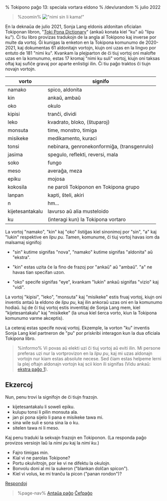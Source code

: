 % Tokipono paĝo 13: speciala vortara eldono
% /dev/urandom
% julio 2022

<!-- La titolo de ĉi tiu paĝo estas aludo al la serioj "Street Fighter" de Capcom
kaj specife al la ludo "Street Fighter II", kiu ricevis diversajn plibonigajn kaj 
ĝisdatigajn versiojn dum sia vivdaŭro. Specife, ĝi aludas la Sega Genesis / 
Mega Drive de SF2 Champion Edition kaj SF2
Hyper Fighting, "Street Fighter II: Special Champion Edition". Tradukistoj: vi
povas anstataŭigi tiun aludon per io alia laŭvole, sed ĝi devas taŭgi por ĉiuj spektantoj. -->

<style>
.zoomin {
	text-align: center;
}
.zoomin img {
	width: 320px;
	image-rendering:crisp-edges;
	image-rendering: pixelated;
};
</style>

> %zoomin%
> !["nimi sin li kama!"](/nimi_sin_li_kama.gif)
> 

En la deknaŭa de julio 2021, Sonja Lang eldonis aldonitan oficialan Tokiponan
libron, "[Toki Pona Dictionary](https://www.amazon.com/dp/0978292367)" (ankaŭ konata
kiel "ku" aŭ "lipu ku"). Ĉi tiu libro provizas tradukojn de la angla al Tokipono
kaj inverse por multe da vortoj. Ĝi kunigas la enketon en la Tokipona komunumo de 2020-2021, 
kaj dokumentas 61 aldonitajn vortojn, kiujn oni uzas en la lingvo por entuto de 181 "nimi ku". 
Kvankam la plejparton de ĉi tiuj vortoj oni malofte uzas en la komunumo, estas 17 kromaj 
"nimi ku suli" vortoj, kiujn oni taksas oftaj kaj sufiĉe gravaj por aparte enlistigi ilin. 
Ĉi tiu paĝo traktos ĉi tiujn novajn vortojn.

| vorto              | signifo                          |
|--------------------|----------------------------------|
| namako             | spico, aldonita                  |
| kin                | ankaŭ, ambaŭ                     |
| oko                | okulo                            |
| kipisi             | tranĉi, dividi                   |
| leko               | kvadrato, bloko, (ŝtuparoj)      |
| monsuta            | time, monstro, timiga            |
| misikeke           | medikamento, kuraci              |
| tonsi              | nebinara, genronekonformiĝa, (transgenrulo) |
| jasima             | spegulo, reflekti, reversi, mala |
| soko               | fungo                            |
| meso               | averaĝa, meza                 |
| epiku              | mojosa                           |
| kokosila           | ne paroli Tokiponon en Tokipona grupo |
| lanpan             | kapti, ŝteli, akiri              |
| n                  | hm...                  |
| kijetesantakalu    | lavurso aŭ alia musteloido       |
| ku                 | (interagi kun) la Tokipona vortaro |

La vortoj "namako", "kin" kaj "oko" listiĝas kiel sinonimoj por "sin", "a" kaj
"lukin" respektive en *lipu pu*. Tamen, komunume, ĉi tiuj vortoj havas
iom da malsamaj signifoj:

* "sin" kutime signifas "nova", "namako" kutime signifas "aldonita" aŭ "ekstra".

* "kin" estas uzita ĉe la fino de frazoj por "ankaŭ" aŭ "ambaŭ". "a" ne havas
  tian specifan uzon.

* "oko" specife signifas "eye", kvankam "lukin" ankaŭ signifas "vizio" kaj "vidi".

La vortoj "kipisi", "leko", "monsuta" kaj "misikeke" estis fruaj vortoj, kiujn 
oni inventis antaŭ la eldono de *lipu pu*, kaj ilin ankoraŭ uzas oni en la komunumo hodiaŭ.
Iuj de ĉi tiuj vortoj estis inventitaj de Sonja Lang mem, kiel
"kijetesantakalu" kaj "misikeke" (la unua kiel ŝerca vorto, kiun la Tokipona komunumo
varme akceptis).

La ceteraj estas specife novaj vortoj. Ekzemple, la vorton "ku" inventis 
Sonja Lang kiel partneron de "pu" por priskribi interagon kun
la dua oficiala Tokipona libro.

> %informo%
> Vi povas aŭ elekti uzi ĉi tiuj vortoj aŭ eviti ilin. Mi persone preferas uzi
> nur la vortprovizon en la *lipu pu*, kaj mi uzas aldonajn vortojn
> nur kiam estas absolute necese. Sed ĉiam estas helpeme lerni la plej oftajn
> aldonajn vortojn kaj scii kion ili signifas (Vidu ankaŭ: [ekstra paĝo
> 1](eo/x1)).

## Ekzercoj

Nun, penu trovi la signifojn de ĉi tiujn frazojn.

* kijetesantakalu li soweli epiku.
* kulupu tonsi li pilin monsuta ala.
* jan pi pona sijelo li pana e misikeke tawa mi.
* sina wile suli e sona sina la o ku.
* sitelen tawa ni li meso.

Kaj penu traduki la sekvajn frazojn en Tokiponon. (La responda paĝo
provizos versiojn laŭ la *nimi pu* kaj la *nimi ku*.)

* Fajro timigas min.
* Kial vi ne parolas Tokipone?
* Portu okulvitrojn, por ke vi ne difektu la okulojn.
* Bonvolu doni al mi la sukeron ("blankan dolĉan spicon").
* Kiel vi volus, ke mi tranĉu la picon ("panan rondon")?

[Respondoj](eo/answers#p13)

> %page-nav%
> [Antaŭa paĝo](eo/12)
> [Ĉefpaĝo](eo)
